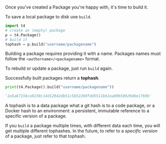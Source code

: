 Once you've created a Package you're happy with, it's time to build it.

To save a local package to disk use `build`.

```python
import t4
# create an (empty) package
p = t4.Package()
# build it
tophash = p.build("username/packagename")
```

Building a package requires providing it with a name. Packages names must follow the `<authorname>/<packagename>` format.

To rebuild or update a package, just run `build` again.

Successfully built packages return a **tophash**.

```python
print(t4.Package().build("username/packagename"))

'2a5a67156ca9238c14d12042db51c5b52260fdd5511b61ea89b58929d6e1769b'
```

A tophash is to a data package what a git hash is to a code package, or a Docker hash to an environment: a persistent, immutable reference to a specific version of a package.

If you `build` a package multiple times, with different data each time, you will get multiple different tophashes. In the future, to refer to a _specific version_ of a package, just refer to that tophash.
